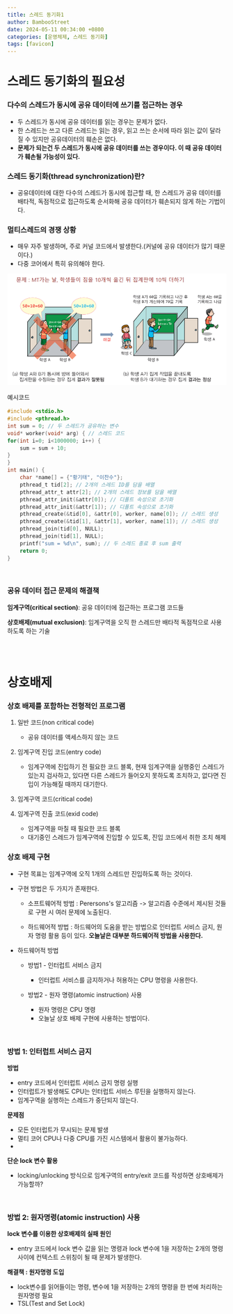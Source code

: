 ```yaml
---
title: 스레드 동기화1 
author: BambooStreet
date: 2024-05-11 00:34:00 +0800
categories: [운영체제, 스레드 동기화]
tags: [favicon]
---
```


# 스레드 동기화의 필요성

### 다수의 스레드가 동시에 공유 데이터에 쓰기를 접근하는 경우
* 두 스레드가 동시에 공유 데이터를 읽는 경우는 문제가 없다.
* 한 스레드는 쓰고 다른 스레드는 읽는 경우, 읽고 쓰는 순서에 따라 읽는 값이 달라질 수 있지만 공유데이터의 훼손은 없다.
* **문제가 되는건 두 스레드가 동시에 공유 데이터를 쓰는 경우이다. 이 때 공유 데이터가 훼손될 가능성이 있다.**

### 스레드 동기화(thread synchronization)란?
* 공유데이터에 대한 다수의 스레드가 동시에 접근할 때, 한 스레드가 공유 데이터를 배타적, 독점적으로 접근하도록 순서화해 공유 데이터가 훼손되지 않게 하는 기법이다.


### 멀티스레드의 경쟁 상황
* 매우 자주 발생하며, 주로 커널 코드에서 발생한다.(커널에 공유 데이터가 많기 때문이다.)
* 다중 코어에서 특히 유의해야 한다.


![스레드동기화사례](assets/img/posts/20240511/스레드동기화_사례1.png)

예시코드
```c
#include <stdio.h>
#include <pthread.h>
int sum = 0; // 두 스레드가 공유하는 변수
void* worker(void* arg) { // 스레드 코드
for(int i=0; i<1000000; i++) {
    sum = sum + 10;
}
}
int main() {
    char *name[] = {"황기태", "이찬수"};
    pthread_t tid[2]; // 2개의 스레드 ID를 담을 배열
    pthread_attr_t attr[2]; // 2개의 스레드 정보를 담을 배열
    pthread_attr_init(&attr[0]); // 디폴트 속성으로 초기화
    pthread_attr_init(&attr[1]); // 디폴트 속성으로 초기화
    pthread_create(&tid[0], &attr[0], worker, name[0]); // 스레드 생성
    pthread_create(&tid[1], &attr[1], worker, name[1]); // 스레드 생성
    pthread_join(tid[0], NULL);
    pthread_join(tid[1], NULL);
    printf("sum = %d\n", sum); // 두 스레드 종료 후 sum 출력
    return 0;
}
```

<br>

### 공유 데이터 접근 문제의 해결책

 **임계구역(critical section)**: 공유 데이터에 접근하는 프로그램 코드들


 **상호배제(mutual exclusion)**: 임계구역을 오직 한 스레드만 배타적 독점적으로 사용하도록 하는 기술


<br>
<br>

# 상호배제

### 상호 배제를 포함하는 전형적인 프로그램
1. 일반 코드(non critical code)
   * 공유 데이터를 액세스하지 않는 코드
2. 임계구역 진입 코드(entry code)
   * 임계구역에 진입하기 전 필요한 코드 블록, 현재 임계구역을 실행중인 스레드가 있는지 검사하고, 있다면 다른 스레드가 들어오지 못하도록 조치하고, 없다면 진입이 가능해질 때까지 대기한다.
3. 임계구역 코드(critical code)
  
4. 임계구역 진출 코드(exid code)
   * 임계구역을 마칠 때 필요한 코드 블록
   * 대기중인 스레드가 임계구역에 진입할 수 있도록, 진입 코드에서 취한 조치 해제


### 상호 배제 구현
* 구현 목표는 임계구역에 오직 1개의 스레드만 진입하도록 하는 것이다.
* 구현 방법은 두 가지가 존재한다.
  * 소프트웨어적 방법 : Perersons's 알고리즘 -> 알고리즘 수준에서 제시된 것들로 구현 시 여러 문제에 노출된다.
  
  * 하드웨어적 방법 : 하드웨어의 도움을 받는 방법으로 인터럽트 서비스 금지, 원자 명령 활용 등이 있다. **오늘날은 대부분 하드웨어적 방법을 사용한다.**


* 하드웨어적 방법
  * 방법1 - 인터럽트 서비스 금지
    * 인터럽트 서비스를 금지하거나 허용하는 CPU 명령을 사용한다.
  
  * 방법2 - 원자 명령(atomic instruction) 사용
    * 원자 명령은 CPU 명령
    * 오늘날 상호 배제 구현에 사용하는 방법이다.

<br>

### 방법 1: 인터럽트 서비스 금지
**방법**
* entry 코드에서 인터럽트 서비스 금지 명령 실행
* 인터럽트가 발생해도 CPU는 인터럽트 서비스 루틴을 실행하지 않는다.
* 임계구역을 실행하는 스레드가 중단되지 않는다.

**문제점**
  * 모든 인터럽트가 무시되는 문제 발생
  * 멀티 코어 CPU나 다중 CPU를 가진 시스템에서 활용이 불가능하다.
  * 

**단순 lock 변수 활용**
* locking/unlocking 방식으로 임계구역의 entry/exit 코드를 작성하면 상호배제가 가능할까?

<br>

### 방법 2: 원자명령(atomic instruction) 사용

**lock 변수를 이용한 상호배제의 실패 원인**
* entry 코드에서 lock 변수 값을 읽는 명령과 lock 변수에 1을 저장하는 2개의 명령 사이에 컨텍스트 스위칭이 될 때 문제가 발생한다.

**해결책 : 원자명령 도입**
* lock변수를 읽어들이는 명령, 변수에 1을 저장하는 2개의 명령을 한 번에 처리하는 원자명령 필요
* TSL(Test and Set Lock)  
<!-- 
<br>
<br>

# 멀티 스레드 동기화 기법

### 멀티 스레드 동기화란?
* 상호 배제 기반 위에, 자원을 사용하려는 여러 스레드들이 자원을 원활히 공유하도록 하는 기법
* 동기화 프리미티브(synchronization primitives)

### 대표 기법
* locks 방식 : 뮤텍스(Mutex), 스핀락(spinlock)
* wait-signal 방식 : 세마포(semaphore)
 -->

<!-- 


<br>
<br>

# 생산자-소비자 문제 -->








<!-- kaggle 노트북 상에서 cpu 환경에서 gru 출력을 내보내는 코드

![cpu 환경에서 사진](assets/img/posts/20240505/CPU환경.png)

이상없이 잘 돌아간다.


![gpu 환경에서 사진](assets/img/posts/20240505/GPU환경.png)


하지만 GPU 환경에서는 출력 값이 cpu 환경과 달라 오류가 발생한다.

모든 코드와 변수도 동일한데 왜 이런 현상이 생길까?
 -->
